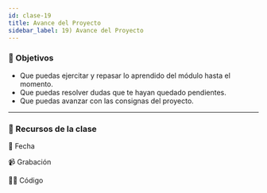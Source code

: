 ```yaml
---
id: clase-19
title: Avance del Proyecto
sidebar_label: 19) Avance del Proyecto
---
```


### 🏁 Objetivos

- Que puedas ejercitar y repasar lo aprendido del módulo hasta el momento.
- Que puedas resolver dudas que te hayan quedado pendientes.
- Que puedas avanzar con las consignas del proyecto.

---

### 🚀 Recursos de la clase

📆 Fecha

📹 Grabación

👩‍💻 Código
